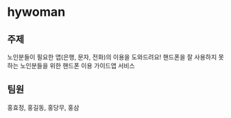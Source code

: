 # hywoman

## 주제
노인분들이 필요한 앱(은행, 문자, 전화)의 이용을 도와드려요!
핸드폰을 잘 사용하지 못하는 노인분들을 위한 핸드폰 이용 가이드앱 서비스

## 팀원
홍효정, 홍길동, 홍당무, 홍삼
